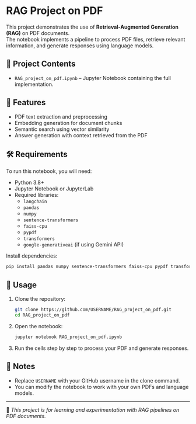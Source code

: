 # RAG Project on PDF

This project demonstrates the use of **Retrieval-Augmented Generation (RAG)** on PDF documents.  
The notebook implements a pipeline to process PDF files, retrieve relevant information, and generate responses using language models.

## 📂 Project Contents
- `RAG_project_on_pdf.ipynb` – Jupyter Notebook containing the full implementation.

## 🚀 Features
- PDF text extraction and preprocessing  
- Embedding generation for document chunks  
- Semantic search using vector similarity  
- Answer generation with context retrieved from the PDF  

## 🛠️ Requirements
To run this notebook, you will need:
- Python 3.8+
- Jupyter Notebook or JupyterLab
- Required libraries:
  - `langchain`
  - `pandas`
  - `numpy`
  - `sentence-transformers`
  - `faiss-cpu`
  - `pypdf`
  - `transformers`
  - `google-generativeai` (if using Gemini API)

Install dependencies:
```bash
pip install pandas numpy sentence-transformers faiss-cpu pypdf transformers google-generativeai
```

## 📖 Usage
1. Clone the repository:
   ```bash
   git clone https://github.com/USERNAME/RAG_project_on_pdf.git
   cd RAG_project_on_pdf
   ```
2. Open the notebook:
   ```bash
   jupyter notebook RAG_project_on_pdf.ipynb
   ```
3. Run the cells step by step to process your PDF and generate responses.

## 📌 Notes
- Replace `USERNAME` with your GitHub username in the clone command.
- You can modify the notebook to work with your own PDFs and language models.

---
🔹 *This project is for learning and experimentation with RAG pipelines on PDF documents.*
